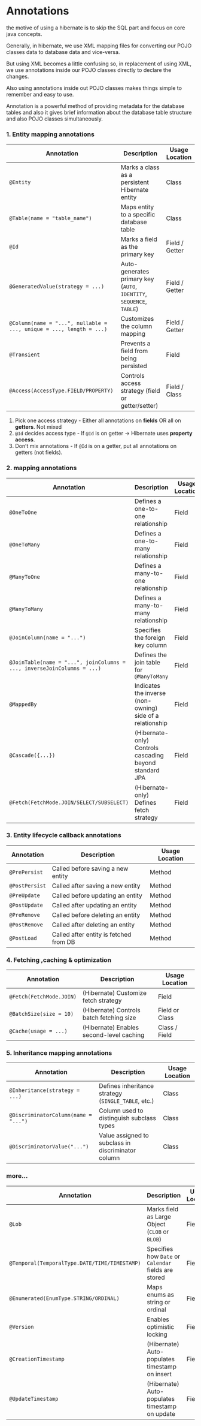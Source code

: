 # Annotations

the motive of using a hibernate is to skip the SQL part and focus on core java concepts.

Generally, in hibernate, we use
XML mapping files for converting our POJO classes data to database data and vice-versa.

But using XML becomes a little
confusing so, in replacement of using XML, we use annotations inside our POJO classes directly to declare the changes.

Also using annotations inside out POJO classes makes things simple to remember and easy to use.

Annotation is a powerful method of providing metadata for the database tables and also it gives brief information
about the database table structure and also POJO classes simultaneously.

### 1. Entity mapping annotations

| Annotation                                                          | Description                                                          | Usage Location |
|---------------------------------------------------------------------|----------------------------------------------------------------------|----------------|
| `@Entity`                                                           | Marks a class as a persistent Hibernate entity                       | Class          |
| `@Table(name = "table_name")`                                       | Maps entity to a specific database table                             | Class          |
| `@Id`                                                               | Marks a field as the primary key                                     | Field / Getter |
| `@GeneratedValue(strategy = ...)`                                   | Auto-generates primary key (`AUTO`, `IDENTITY`, `SEQUENCE`, `TABLE`) | Field / Getter |
| `@Column(name = "...", nullable = ..., unique = ..., length = ...)` | Customizes the column mapping                                        | Field / Getter |
| `@Transient`                                                        | Prevents a field from being persisted                                | Field          |
| `@Access(AccessType.FIELD/PROPERTY)`                                | Controls access strategy (field or getter/setter)                    | Field / Class  |

1. Pick one access strategy - Either all annotations on **fields** OR all on **getters**. Not mixed
2. `@Id` decides access type - If `@Id` is on getter → Hibernate uses **property access**.
3. Don’t mix annotations - If `@Id` is on a getter, put all annotations on getters (not fields).

### 2. mapping annotations

| Annotation                                                              | Description                                               | Usage Location |
|-------------------------------------------------------------------------|-----------------------------------------------------------|----------------|
| `@OneToOne`                                                             | Defines a one-to-one relationship                         | Field          |
| `@OneToMany`                                                            | Defines a one-to-many relationship                        | Field          |
| `@ManyToOne`                                                            | Defines a many-to-one relationship                        | Field          |
| `@ManyToMany`                                                           | Defines a many-to-many relationship                       | Field          |
| `@JoinColumn(name = "...")`                                             | Specifies the foreign key column                          | Field          |
| `@JoinTable(name = "...", joinColumns = ..., inverseJoinColumns = ...)` | Defines the join table for `@ManyToMany`                  | Field          |
| `@MappedBy`                                                             | Indicates the inverse (non-owning) side of a relationship | Field          |
| `@Cascade({...})`                                                       | (Hibernate-only) Controls cascading beyond standard JPA   | Field          |
| `@Fetch(FetchMode.JOIN/SELECT/SUBSELECT)`                               | (Hibernate-only) Defines fetch strategy                   | Field          |

### 3. Entity lifecycle callback annotations

| Annotation     | Description                            | Usage Location |
|----------------|----------------------------------------|----------------|
| `@PrePersist`  | Called before saving a new entity      | Method         |
| `@PostPersist` | Called after saving a new entity       | Method         |
| `@PreUpdate`   | Called before updating an entity       | Method         |
| `@PostUpdate`  | Called after updating an entity        | Method         |
| `@PreRemove`   | Called before deleting an entity       | Method         |
| `@PostRemove`  | Called after deleting an entity        | Method         |
| `@PostLoad`    | Called after entity is fetched from DB | Method         |

### 4. Fetching ,caching & optimization

| Annotation               | Description                              | Usage Location |
|--------------------------|------------------------------------------|----------------|
| `@Fetch(FetchMode.JOIN)` | (Hibernate) Customize fetch strategy     | Field          |
| `@BatchSize(size = 10)`  | (Hibernate) Controls batch fetching size | Field or Class |
| `@Cache(usage = ...)`    | (Hibernate) Enables second-level caching | Class / Field  |

### 5. Inheritance mapping annotations

| Annotation                           | Description                                         | Usage Location |
|--------------------------------------|-----------------------------------------------------|----------------|
| `@Inheritance(strategy = ...)`       | Defines inheritance strategy (`SINGLE_TABLE`, etc.) | Class          |
| `@DiscriminatorColumn(name = "...")` | Column used to distinguish subclass types           | Class          |
| `@DiscriminatorValue("...")`         | Value assigned to subclass in discriminator column  | Class          |

### more...

| Annotation                                    | Description                                          | Usage Location |
|-----------------------------------------------|------------------------------------------------------|----------------|
| `@Lob`                                        | Marks field as Large Object (`CLOB` or `BLOB`)       | Field          |
| `@Temporal(TemporalType.DATE/TIME/TIMESTAMP)` | Specifies how `Date` or `Calendar` fields are stored | Field          |
| `@Enumerated(EnumType.STRING/ORDINAL)`        | Maps enums as string or ordinal                      | Field          |
| `@Version`                                    | Enables optimistic locking                           | Field          |
| `@CreationTimestamp`                          | (Hibernate) Auto-populates timestamp on insert       | Field          |
| `@UpdateTimestamp`                            | (Hibernate) Auto-populates timestamp on update       | Field          |
